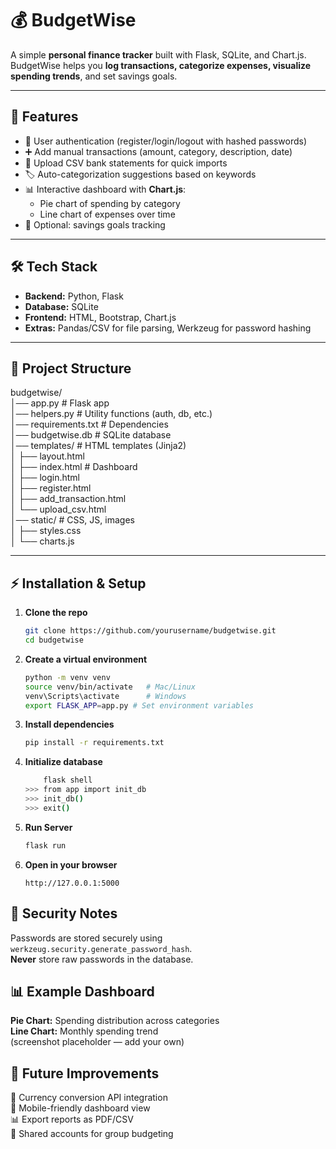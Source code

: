 # 💰 BudgetWise
A simple **personal finance tracker** built with Flask, SQLite, and Chart.js.  
BudgetWise helps you **log transactions, categorize expenses, visualize spending trends**, and set savings goals.  

---

## 🚀 Features
- 🔐 User authentication (register/login/logout with hashed passwords)  
- ➕ Add manual transactions (amount, category, description, date)  
- 📂 Upload CSV bank statements for quick imports  
- 🏷️ Auto-categorization suggestions based on keywords  
- 📊 Interactive dashboard with **Chart.js**:
  - Pie chart of spending by category  
  - Line chart of expenses over time  
- 🎯 Optional: savings goals tracking  

---

## 🛠️ Tech Stack
- **Backend:** Python, Flask  
- **Database:** SQLite  
- **Frontend:** HTML, Bootstrap, Chart.js  
- **Extras:** Pandas/CSV for file parsing, Werkzeug for password hashing  

---

## 📂 Project Structure
budgetwise/  
│── app.py # Flask app  
│── helpers.py # Utility functions (auth, db, etc.)  
│── requirements.txt # Dependencies  
│── budgetwise.db # SQLite database  
│── templates/ # HTML templates (Jinja2)  
│ ├── layout.html  
│ ├── index.html # Dashboard  
│ ├── login.html  
│ ├── register.html  
│ ├── add_transaction.html  
│ └── upload_csv.html  
│── static/ # CSS, JS, images  
│ ├── styles.css  
│ └── charts.js  

---

## ⚡ Installation & Setup  
1. **Clone the repo**  
   ```bash
   git clone https://github.com/yourusername/budgetwise.git
   cd budgetwise
2. **Create a virtual environment**  
    ```bash
    python -m venv venv
    source venv/bin/activate   # Mac/Linux
    venv\Scripts\activate      # Windows 
    export FLASK_APP=app.py # Set environment variables
    ```
3. **Install dependencies**  
    ```bash
    pip install -r requirements.txt
    ```
4. **Initialize database**  
    ```bash
        flask shell
    >>> from app import init_db
    >>> init_db()
    >>> exit()
    ```
5. **Run Server**  
    ```bash
    flask run
    ```
6. **Open in your browser** 
    ```
    http://127.0.0.1:5000
    ``` 
## 🔐 Security Notes  
Passwords are stored securely using `werkzeug.security.generate_password_hash`.  
**Never** store raw passwords in the database.
## 📊 Example Dashboard
**Pie Chart:** Spending distribution across categories  
**Line Chart:** Monthly spending trend  
(screenshot placeholder — add your own)
## 📝 Future Improvements
🔄 Currency conversion API integration  
📱 Mobile-friendly dashboard view  
📊 Export reports as PDF/CSV  
👥 Shared accounts for group budgeting  


